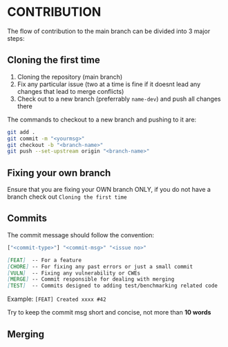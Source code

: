 # CONTRIBUTION

The flow of contribution to the main branch can be divided into 3 major steps:

## Cloning the first time

1. Cloning the repository (main branch)
2. Fix any particular issue (two at a time is fine if it doesnt lead any changes that lead to merge conflicts)
3. Check out to a new branch (preferrably `name-dev`) and push all changes there

The commands to checkout to a new branch and pushing to it are:

```sh 
git add .
git commit -m "<yourmsg>"
git checkout -b "<branch-name>"
git push --set-upstream origin "<branch-name>"
```

## Fixing your own branch 

Ensure that you are fixing your OWN branch ONLY, if you do not have a branch check out `Cloning the first time`

## Commits

The commit message should follow the convention:

```sh 
["<commit-type>"] "<commit-msg>" "<issue no>"
```

```md 
[FEAT]  -- For a feature
[CHORE] -- For fixing any past errors or just a small commit 
[VULN]  -- Fixing any vulnerability or CWEs
[MERGE] -- Commit responsible for dealing with merging
[TEST]  -- Commits designed to adding test/benchmarking related code
```
Example: `[FEAT] Created xxxx #42`

Try to keep the commit msg short and concise, not more than **10 words**


## Merging


